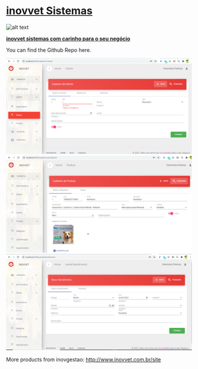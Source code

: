 # [inovvet Sistemas](https://www.inovvet.com.br)

![alt text](https://res.cloudinary.com/fivesoft/image/upload/v1585709263/site.png "Inovvet")

**[inovvet sistemas com carinho para o seu negócio](http://www.inovvet.com.br/site)** 



You can find the Github Repo here.

![](cliente.png)
![](produto.png)
![](atendimento.png)



More products from inovgestao: <http://www.inovvet.com.br/site>


[CHANGELOG]: ./CHANGELOG.md

[version-badge]: https://img.shields.io/badge/version-2.2.0-blue.svg
